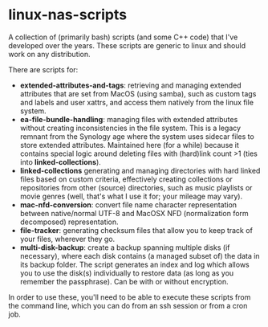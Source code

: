 # linux-nas-scripts

A collection of (primarily bash) scripts (and some C++ code) that I've developed over the years.
These scripts are generic to linux and should work on any distribution.

There are scripts for:
- **extended-attributes-and-tags**: retrieving and managing extended attributes that are set from MacOS (using samba), such as custom tags and labels and user xattrs, and access them natively from the linux file system.
- **ea-file-bundle-handling**: managing files with extended attributes without creating inconsistencies in the file system. This is a legacy remnant from the Synology age where the system uses sidecar files to store extended attributes. Maintained here (for a while) because it contains special logic around deleting files with (hard)link count >1 (ties into **linked-collections**).
- **linked-collections** generating and managing directories with hard linked files based on custom criteria, effectively creating collections or repositories from other (source) directories, such as music playlists or movie genres (well, that's what I use it for; your mileage may vary).
- **mac-nfd-conversion**: convert file name character representation between native/normal UTF-8 and MacOSX NFD (normalization form decomposed) representation.
- **file-tracker**: generating checksum files that allow you to keep track of your files, wherever they go.
- **multi-disk-backup**: create a backup spanning multiple disks (if necessary), where each disk contains (a managed subset of) the data in its backup folder. The script generates an index and log which allows you to use the disk(s) individually to restore data (as long as you remember the passphrase). Can be with or without encryption.

In order to use these, you'll need to be able to execute these scripts from the command line, which you can do from an ssh session or from a cron job.
